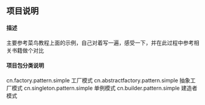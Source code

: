 ## 项目说明

#### 描述
主要参考菜鸟教程上面的示例，自己对着写一遍，感受一下，并在此过程中参考相关书籍做个对比

#### 项目包分类说明
cn.factory.pattern.simple 工厂模式
cn.abstractfactory.pattern.simple 抽象工厂模式
cn.singleton.pattern.simple 单例模式
cn.builder.pattern.simple 建造者模式